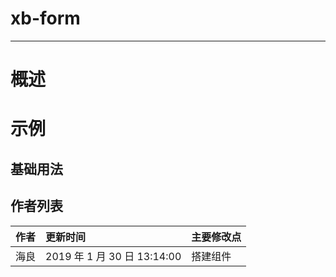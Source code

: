 # xb-form

---

# 概述

# 示例

## 基础用法

<template>
  <xb-form ref="formInline" :model="formInline" :rules="ruleInline" inline>
    <xb-form-item prop="text">
      <input type="text" v-model="formInline.text">
    </xb-form-item>
    <xb-form-item>
      <xb-button @click="submit('formInline')">提交</xb-button>
    </xb-form-item>
  </xb-form>
</template>
<script>
  module.exports = {
    data() {
      return {
        formInline: {
          checked: false,
          firstNum: 0,
          text: ''
        },
        ruleInline: {
          text: [
            { required: true, message: 'text is required', trigger: 'blur' },
            { type: 'string', min: 6, message: 'The password length cannot be less than 6 bits', trigger: 'blur' }
          ],
        }
      };
    },
    methods: {
      submit(name) {
        this.$refs[name].validate((valid) => {
            if (valid) {
                alert('Success!');
            } else {
                alert('Fail!');
            }
        })
      }
    }
  }
</script>

## 作者列表

| 作者 | 更新时间                    | 主要修改点 |
| :--- | :-------------------------- | :--------- |
| 海良 | 2019 年 1 月 30 日 13:14:00 | 搭建组件   |
